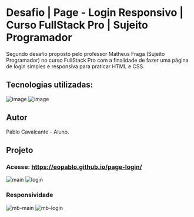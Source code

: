 # Desafio | Page - Login Responsivo | Curso FullStack Pro | Sujeito Programador
Segundo desafio proposto pelo professor Matheus Fraga (Sujeito Programador) no curso FullStack Pro com a finalidade de fazer uma página de login simples e responsiva para praticar HTML e CSS.

## Tecnologias utilizadas:
![image](https://github.com/user-attachments/assets/20737dfc-f947-4f69-9719-5b4ce72d3a65)
![image](https://github.com/user-attachments/assets/38b22d44-6d8d-4b23-a078-782e5924e31a)

## Autor
Pablo Cavalcante - Aluno.



## Projeto

### Acesse: https://eopablo.github.io/page-login/

![main](https://github.com/user-attachments/assets/d5bf7c5d-1742-4faf-a12a-f034747a669a)
![login](https://github.com/user-attachments/assets/baaa8d4c-5d45-4f61-92cb-8348170a0091)
### Responsividade
![mb-main](https://github.com/user-attachments/assets/4d3e4f82-c96f-4ee0-86d5-bdfd9854f7c9)
![mb-login](https://github.com/user-attachments/assets/3cb26e31-d92f-4edb-a209-cbfe9af6217e)
